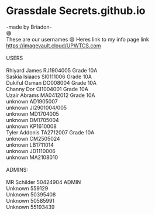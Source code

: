 # Grassdale Secrets.github.io
-made by Briadon-<br>
:smile:<br>These are our usernames :smile:
Heres link to my info page link https://imagevault.cloud/UPWTCS.com<br>
<br>
        USERS<br>
        <br>
Rhiyard James RJ1904005       Grade 10A       
Saskia Isiaacs SI0111006      Grade 10A<br>
Dukiful Osman DO008004        Grade 10A<br>
Channy Dor CI1004001          Grade 10A	<br>
Uzair Abrams MA0412012	      Grade 10A<br>
        unknown AD1905007<br>
         unknown JI2901004/005<br>
                unknown MD1704005<br>
             unknown DM1705004<br>
        unknown KP1610008<br>
Tyler Addonis TA2712007		Grade 10A<br>
        unknown CM2505024<br>
             unknown LB1711014<br>
             unknown JD1110006<br>
        unknown MA2108010<br>
<br>
ADMINS:<br>
<br>
MR Schilder 50424904			ADMIN<br>
Unknown 559129<br>
Unknown 50395408<br>
Unknown 50585991<br>
Unknown 55193439<br>

